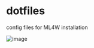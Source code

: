 # dotfiles
config files for ML4W installation


![image](https://github.com/user-attachments/assets/34799187-1e8e-454f-81bc-677f544b5c53)
